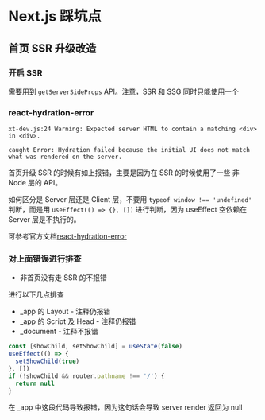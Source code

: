# Next.js 踩坑点

## 首页 SSR 升级改造

### 开启 SSR

需要用到 `getServerSideProps` API。注意，SSR 和 SSG 同时只能使用一个

### react-hydration-error

`xt-dev.js:24 Warning: Expected server HTML to contain a matching <div> in <div>.`

`caught Error: Hydration failed because the initial UI does not match what was rendered on the server.`

首页升级 SSR 的时候有如上报错，主要是因为在 SSR 的时候使用了一些 非 Node 层的 API。

如何区分是 Server 层还是 Client 层，不要用 `typeof window !== 'undefined'` 判断，而是用 `useEffect(() => {}, [])` 进行判断，因为 useEffect 空依赖在 Server 层是不执行的。

可参考官方文档[react-hydration-error](https://nextjs.org/docs/messages/react-hydration-error)

### 对上面错误进行排查

- 非首页没有走 SSR 的不报错 

进行以下几点排查

- _app 的 Layout - 注释仍报错
- _app 的 Script 及 Head - 注释仍报错
- _document - 注释不报错

```jsx
const [showChild, setShowChild] = useState(false)
useEffect(() => {
  setShowChild(true)
}, [])
if (!showChild && router.pathname !== '/') {
  return null
}
```
在 _app 中这段代码导致报错，因为这句话会导致 server render 返回为 null